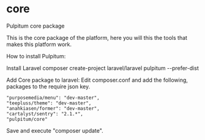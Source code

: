 core
====

Pulpitum core package

This is the core package of the platform, here you will this the tools that makes this platform work.

How to install Pulpitum:

Install Laravel
composer create-project laravel/laravel pulpitum --prefer-dist

Add Core package to laravel:
Edit composer.conf and add the following, packages to the require json key.

    "purposemedia/menu": "dev-master",
    "teepluss/theme": "dev-master",
    "anahkiasen/former": "dev-master",
    "cartalyst/sentry": "2.1.*",
    "pulpitum/core"

Save and execute "composer update".
